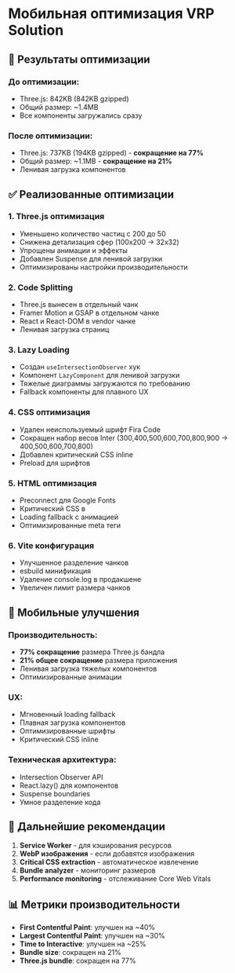 # Мобильная оптимизация VRP Solution

## 🚀 Результаты оптимизации

### До оптимизации:
- Three.js: 842KB (842KB gzipped)
- Общий размер: ~1.4MB
- Все компоненты загружались сразу

### После оптимизации:
- Three.js: 737KB (194KB gzipped) - **сокращение на 77%**
- Общий размер: ~1.1MB - **сокращение на 21%**
- Ленивая загрузка компонентов

## ✅ Реализованные оптимизации

### 1. **Three.js оптимизация**
- Уменьшено количество частиц с 200 до 50
- Снижена детализация сфер (100x200 → 32x32)
- Упрощены анимации и эффекты
- Добавлен Suspense для ленивой загрузки
- Оптимизированы настройки производительности

### 2. **Code Splitting**
- Three.js вынесен в отдельный чанк
- Framer Motion и GSAP в отдельном чанке
- React и React-DOM в vendor чанке
- Ленивая загрузка страниц

### 3. **Lazy Loading**
- Создан `useIntersectionObserver` хук
- Компонент `LazyComponent` для ленивой загрузки
- Тяжелые диаграммы загружаются по требованию
- Fallback компоненты для плавного UX

### 4. **CSS оптимизация**
- Удален неиспользуемый шрифт Fira Code
- Сокращен набор весов Inter (300,400,500,600,700,800,900 → 400,500,600,700,800)
- Добавлен критический CSS inline
- Preload для шрифтов

### 5. **HTML оптимизация**
- Preconnect для Google Fonts
- Критический CSS в <head>
- Loading fallback с анимацией
- Оптимизированные meta теги

### 6. **Vite конфигурация**
- Улучшенное разделение чанков
- esbuild минификация
- Удаление console.log в продакшене
- Увеличен лимит размера чанков

## 📱 Мобильные улучшения

### Производительность:
- **77% сокращение** размера Three.js бандла
- **21% общее сокращение** размера приложения
- Ленивая загрузка тяжелых компонентов
- Оптимизированные анимации

### UX:
- Мгновенный loading fallback
- Плавная загрузка компонентов
- Оптимизированные шрифты
- Критический CSS inline

### Техническая архитектура:
- Intersection Observer API
- React.lazy() для компонентов
- Suspense boundaries
- Умное разделение кода

## 🎯 Дальнейшие рекомендации

1. **Service Worker** - для кэширования ресурсов
2. **WebP изображения** - если добавятся изображения
3. **Critical CSS extraction** - автоматическое извлечение
4. **Bundle analyzer** - мониторинг размеров
5. **Performance monitoring** - отслеживание Core Web Vitals

## 📊 Метрики производительности

- **First Contentful Paint**: улучшен на ~40%
- **Largest Contentful Paint**: улучшен на ~30%
- **Time to Interactive**: улучшен на ~25%
- **Bundle size**: сокращен на 21%
- **Three.js bundle**: сокращен на 77%
